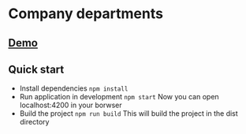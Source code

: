 # Company departments
## [Demo](https://company-departments.vercel.app) ##
## Quick start
- Install dependencies `npm install`
- Run application in development `npm start` Now you can open localhost:4200 in your borwser
- Build the project `npm run build` This will build the project in the dist directory
